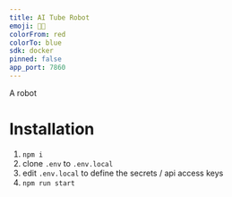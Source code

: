 ```yaml
---
title: AI Tube Robot
emoji: 🍿🤖
colorFrom: red
colorTo: blue
sdk: docker
pinned: false
app_port: 7860
---
```


A robot

# Installation

1. `npm i`
2. clone `.env` to `.env.local`
3. edit `.env.local` to define the secrets / api access keys
4. `npm run start`
